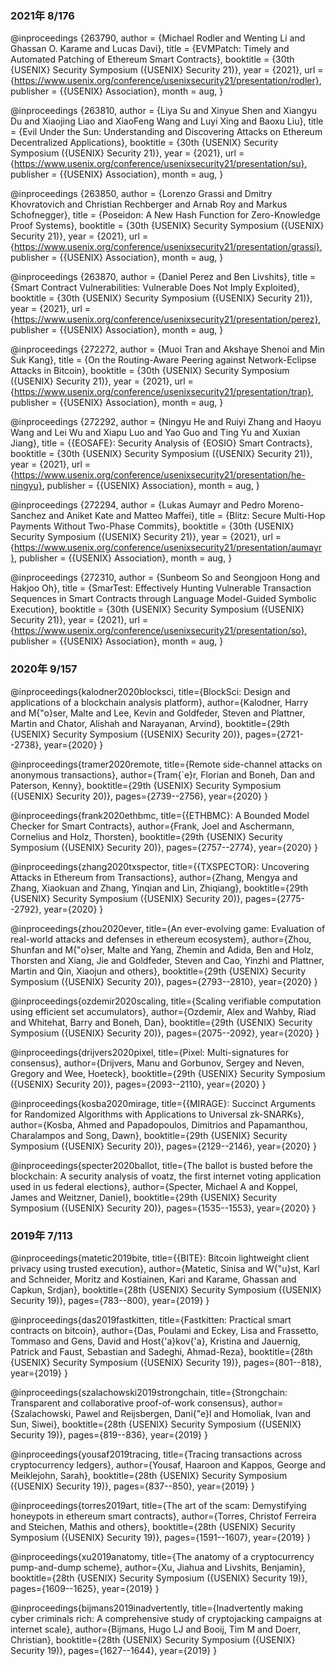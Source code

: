### 2021年 8/176
@inproceedings {263790,
    author = {Michael Rodler and Wenting Li and Ghassan O. Karame and Lucas Davi},
    title = {EVMPatch: Timely and Automated Patching of Ethereum Smart Contracts},
    booktitle = {30th {USENIX} Security Symposium ({USENIX} Security 21)},
    year = {2021},
    url = {https://www.usenix.org/conference/usenixsecurity21/presentation/rodler},
    publisher = {{USENIX} Association},
    month = aug,
}

@inproceedings {263810,
    author = {Liya Su and Xinyue Shen and Xiangyu Du and Xiaojing Liao and XiaoFeng Wang and Luyi Xing and Baoxu Liu},
    title = {Evil Under the Sun: Understanding and Discovering Attacks on Ethereum Decentralized Applications},
    booktitle = {30th {USENIX} Security Symposium ({USENIX} Security 21)},
    year = {2021},
    url = {https://www.usenix.org/conference/usenixsecurity21/presentation/su},
    publisher = {{USENIX} Association},
    month = aug,
}

@inproceedings {263850,
    author = {Lorenzo Grassi and Dmitry Khovratovich and Christian Rechberger and Arnab Roy and Markus Schofnegger},
    title = {Poseidon: A New Hash Function for Zero-Knowledge Proof Systems},
    booktitle = {30th {USENIX} Security Symposium ({USENIX} Security 21)},
    year = {2021},
    url = {https://www.usenix.org/conference/usenixsecurity21/presentation/grassi},
    publisher = {{USENIX} Association},
    month = aug,
}

@inproceedings {263870,
    author = {Daniel Perez and Ben Livshits},
    title = {Smart Contract Vulnerabilities: Vulnerable Does Not Imply Exploited},
    booktitle = {30th {USENIX} Security Symposium ({USENIX} Security 21)},
    year = {2021},
    url = {https://www.usenix.org/conference/usenixsecurity21/presentation/perez},
    publisher = {{USENIX} Association},
    month = aug,
}

@inproceedings {272272,
    author = {Muoi Tran and Akshaye Shenoi and Min Suk Kang},
    title = {On the Routing-Aware Peering against Network-Eclipse Attacks in Bitcoin},
    booktitle = {30th {USENIX} Security Symposium ({USENIX} Security 21)},
    year = {2021},
    url = {https://www.usenix.org/conference/usenixsecurity21/presentation/tran},
    publisher = {{USENIX} Association},
    month = aug,
}

@inproceedings {272292,
    author = {Ningyu He and Ruiyi Zhang and Haoyu Wang and Lei Wu and Xiapu Luo and Yao Guo and Ting Yu and Xuxian Jiang},
    title = {{EOSAFE}: Security Analysis of {EOSIO} Smart Contracts},
    booktitle = {30th {USENIX} Security Symposium ({USENIX} Security 21)},
    year = {2021},
    url = {https://www.usenix.org/conference/usenixsecurity21/presentation/he-ningyu},
    publisher = {{USENIX} Association},
    month = aug,
}

@inproceedings {272294,
    author = {Lukas Aumayr and Pedro Moreno-Sanchez and Aniket Kate and Matteo Maffei},
    title = {Blitz: Secure Multi-Hop Payments Without Two-Phase Commits},
    booktitle = {30th {USENIX} Security Symposium ({USENIX} Security 21)},
    year = {2021},
    url = {https://www.usenix.org/conference/usenixsecurity21/presentation/aumayr},
    publisher = {{USENIX} Association},
    month = aug,
}

@inproceedings {272310,
    author = {Sunbeom So and Seongjoon Hong and Hakjoo Oh},
    title = {SmarTest: Effectively Hunting Vulnerable Transaction Sequences in Smart Contracts through Language Model-Guided Symbolic Execution},
    booktitle = {30th {USENIX} Security Symposium ({USENIX} Security 21)},
    year = {2021},
    url = {https://www.usenix.org/conference/usenixsecurity21/presentation/so},
    publisher = {{USENIX} Association},
    month = aug,
}

### 2020年 9/157
@inproceedings{kalodner2020blocksci,
  title={BlockSci: Design and applications of a blockchain analysis platform},
  author={Kalodner, Harry and M{\"o}ser, Malte and Lee, Kevin and Goldfeder, Steven and Plattner, Martin and Chator, Alishah and Narayanan, Arvind},
  booktitle={29th $\{$USENIX$\}$ Security Symposium ($\{$USENIX$\}$ Security 20)},
  pages={2721--2738},
  year={2020}
}

@inproceedings{tramer2020remote,
  title={Remote side-channel attacks on anonymous transactions},
  author={Tram{\`e}r, Florian and Boneh, Dan and Paterson, Kenny},
  booktitle={29th $\{$USENIX$\}$ Security Symposium ($\{$USENIX$\}$ Security 20)},
  pages={2739--2756},
  year={2020}
}

@inproceedings{frank2020ethbmc,
  title={$\{$ETHBMC$\}$: A Bounded Model Checker for Smart Contracts},
  author={Frank, Joel and Aschermann, Cornelius and Holz, Thorsten},
  booktitle={29th $\{$USENIX$\}$ Security Symposium ($\{$USENIX$\}$ Security 20)},
  pages={2757--2774},
  year={2020}
}

@inproceedings{zhang2020txspector,
  title={$\{$TXSPECTOR$\}$: Uncovering Attacks in Ethereum from Transactions},
  author={Zhang, Mengya and Zhang, Xiaokuan and Zhang, Yinqian and Lin, Zhiqiang},
  booktitle={29th $\{$USENIX$\}$ Security Symposium ($\{$USENIX$\}$ Security 20)},
  pages={2775--2792},
  year={2020}
}

@inproceedings{zhou2020ever,
  title={An ever-evolving game: Evaluation of real-world attacks and defenses in ethereum ecosystem},
  author={Zhou, Shunfan and M{\"o}ser, Malte and Yang, Zhemin and Adida, Ben and Holz, Thorsten and Xiang, Jie and Goldfeder, Steven and Cao, Yinzhi and Plattner, Martin and Qin, Xiaojun and others},
  booktitle={29th $\{$USENIX$\}$ Security Symposium ($\{$USENIX$\}$ Security 20)},
  pages={2793--2810},
  year={2020}
}

@inproceedings{ozdemir2020scaling,
  title={Scaling verifiable computation using efficient set accumulators},
  author={Ozdemir, Alex and Wahby, Riad and Whitehat, Barry and Boneh, Dan},
  booktitle={29th $\{$USENIX$\}$ Security Symposium ($\{$USENIX$\}$ Security 20)},
  pages={2075--2092},
  year={2020}
}

@inproceedings{drijvers2020pixel,
  title={Pixel: Multi-signatures for consensus},
  author={Drijvers, Manu and Gorbunov, Sergey and Neven, Gregory and Wee, Hoeteck},
  booktitle={29th $\{$USENIX$\}$ Security Symposium ($\{$USENIX$\}$ Security 20)},
  pages={2093--2110},
  year={2020}
}

@inproceedings{kosba2020mirage,
  title={$\{$MIRAGE$\}$: Succinct Arguments for Randomized Algorithms with Applications to Universal zk-SNARKs},
  author={Kosba, Ahmed and Papadopoulos, Dimitrios and Papamanthou, Charalampos and Song, Dawn},
  booktitle={29th $\{$USENIX$\}$ Security Symposium ($\{$USENIX$\}$ Security 20)},
  pages={2129--2146},
  year={2020}
}

@inproceedings{specter2020ballot,
  title={The ballot is busted before the blockchain: A security analysis of voatz, the first internet voting application used in us federal elections},
  author={Specter, Michael A and Koppel, James and Weitzner, Daniel},
  booktitle={29th $\{$USENIX$\}$ Security Symposium ($\{$USENIX$\}$ Security 20)},
  pages={1535--1553},
  year={2020}
}

### 2019年 7/113
@inproceedings{matetic2019bite,
  title={$\{$BITE$\}$: Bitcoin lightweight client privacy using trusted execution},
  author={Matetic, Sinisa and W{\"u}st, Karl and Schneider, Moritz and Kostiainen, Kari and Karame, Ghassan and Capkun, Srdjan},
  booktitle={28th $\{$USENIX$\}$ Security Symposium ($\{$USENIX$\}$ Security 19)},
  pages={783--800},
  year={2019}
}

@inproceedings{das2019fastkitten,
  title={Fastkitten: Practical smart contracts on bitcoin},
  author={Das, Poulami and Eckey, Lisa and Frassetto, Tommaso and Gens, David and Host{\'a}kov{\'a}, Kristina and Jauernig, Patrick and Faust, Sebastian and Sadeghi, Ahmad-Reza},
  booktitle={28th $\{$USENIX$\}$ Security Symposium ($\{$USENIX$\}$ Security 19)},
  pages={801--818},
  year={2019}
}

@inproceedings{szalachowski2019strongchain,
  title={Strongchain: Transparent and collaborative proof-of-work consensus},
  author={Szalachowski, Pawel and Reijsbergen, Dani{\"e}l and Homoliak, Ivan and Sun, Siwei},
  booktitle={28th $\{$USENIX$\}$ Security Symposium ($\{$USENIX$\}$ Security 19)},
  pages={819--836},
  year={2019}
}

@inproceedings{yousaf2019tracing,
  title={Tracing transactions across cryptocurrency ledgers},
  author={Yousaf, Haaroon and Kappos, George and Meiklejohn, Sarah},
  booktitle={28th $\{$USENIX$\}$ Security Symposium ($\{$USENIX$\}$ Security 19)},
  pages={837--850},
  year={2019}
}

@inproceedings{torres2019art,
  title={The art of the scam: Demystifying honeypots in ethereum smart contracts},
  author={Torres, Christof Ferreira and Steichen, Mathis and others},
  booktitle={28th $\{$USENIX$\}$ Security Symposium ($\{$USENIX$\}$ Security 19)},
  pages={1591--1607},
  year={2019}
}

@inproceedings{xu2019anatomy,
  title={The anatomy of a cryptocurrency pump-and-dump scheme},
  author={Xu, Jiahua and Livshits, Benjamin},
  booktitle={28th $\{$USENIX$\}$ Security Symposium ($\{$USENIX$\}$ Security 19)},
  pages={1609--1625},
  year={2019}
}

@inproceedings{bijmans2019inadvertently,
  title={Inadvertently making cyber criminals rich: A comprehensive study of cryptojacking campaigns at internet scale},
  author={Bijmans, Hugo LJ and Booij, Tim M and Doerr, Christian},
  booktitle={28th $\{$USENIX$\}$ Security Symposium ($\{$USENIX$\}$ Security 19)},
  pages={1627--1644},
  year={2019}
}